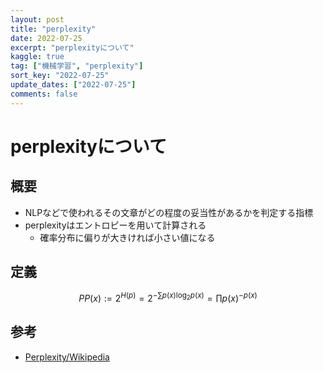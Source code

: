 ```yaml
---
layout: post
title: "perplexity"
date: 2022-07-25
excerpt: "perplexityについて"
kaggle: true
tag: ["機械学習", "perplexity"]
sort_key: "2022-07-25"
update_dates: ["2022-07-25"]
comments: false
---
```


# perplexityについて

## 概要
 - NLPなどで使われるその文章がどの程度の妥当性があるかを判定する指標
 - perplexityはエントロピーを用いて計算される
   - 確率分布に偏りが大きければ小さい値になる

## 定義

$$
PP(x) :=  2^{H(p)} = 2^{-\sum p(x) \log_2p(x)} = \prod p(x)^{-p(x)}
$$

## 参考
 - [Perplexity/Wikipedia](https://en.wikipedia.org/wiki/Perplexity)
